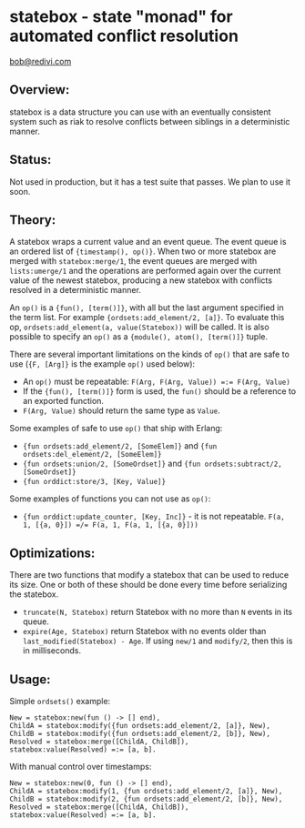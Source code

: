 statebox - state "monad" for automated conflict resolution
==========================================================

<bob@redivi.com>

Overview:
---------

statebox is a data structure you can use with an eventually consistent
system such as riak to resolve conflicts between siblings in a deterministic
manner.

Status:
-------

Not used in production, but it has a test suite that passes. We plan to use it
soon.

Theory:
-------

A statebox wraps a current value and an event queue. The event queue is
an ordered list of `{timestamp(), op()}`. When two or more statebox
are merged with `statebox:merge/1`, the event queues are merged with
`lists:umerge/1` and the operations are performed again over the current
value of the newest statebox, producing a new statebox with conflicts
resolved in a deterministic manner.

An `op()` is a `{fun(), [term()]}`, with all but the last argument specified
in the term list. For example `{ordsets:add_element/2, [a]}`. To evaluate
this op, `ordsets:add_element(a, value(Statebox))` will be called. It is also
possible to specify an `op()` as a `{module(), atom(), [term()]}` tuple.

There are several important limitations on the kinds of `op()` that are safe
to use (`{F, [Arg]}` is the example `op()` used below):

* An `op()` must be repeatable: `F(Arg, F(Arg, Value)) =:= F(Arg, Value)`
* If the `{fun(), [term()]}` form is used, the `fun()` should be a reference
  to an exported function.
* `F(Arg, Value)` should return the same type as `Value`.

Some examples of safe to use `op()` that ship with Erlang:

* `{fun ordsets:add_element/2, [SomeElem]}` and
  `{fun ordsets:del_element/2, [SomeElem]}`
* `{fun ordsets:union/2, [SomeOrdset]}` and
  `{fun ordsets:subtract/2, [SomeOrdset]}`
* `{fun orddict:store/3, [Key, Value]}`

Some examples of functions you can not use as `op()`:

* `{fun orddict:update_counter, [Key, Inc]}` - it is not repeatable.
  `F(a, 1, [{a, 0}]) =/= F(a, 1, F(a, 1, [{a, 0}]))`

Optimizations:
--------------

There are two functions that modify a statebox that can be used to
reduce its size. One or both of these should be done every time before
serializing the statebox.

* `truncate(N, Statebox)` return Statebox with no more than `N` events in its
  queue.
* `expire(Age, Statebox)` return Statebox with no events older than
  `last_modified(Statebox) - Age`. If using `new/1` and `modify/2`, then this
  is in milliseconds.

Usage:
------

Simple `ordsets()` example:

    New = statebox:new(fun () -> [] end),
    ChildA = statebox:modify({fun ordsets:add_element/2, [a]}, New),
    ChildB = statebox:modify({fun ordsets:add_element/2, [b]}, New),
    Resolved = statebox:merge([ChildA, ChildB]),
    statebox:value(Resolved) =:= [a, b].

With manual control over timestamps:

    New = statebox:new(0, fun () -> [] end),
    ChildA = statebox:modify(1, {fun ordsets:add_element/2, [a]}, New),
    ChildB = statebox:modify(2, {fun ordsets:add_element/2, [b]}, New),
    Resolved = statebox:merge([ChildA, ChildB]),
    statebox:value(Resolved) =:= [a, b].
